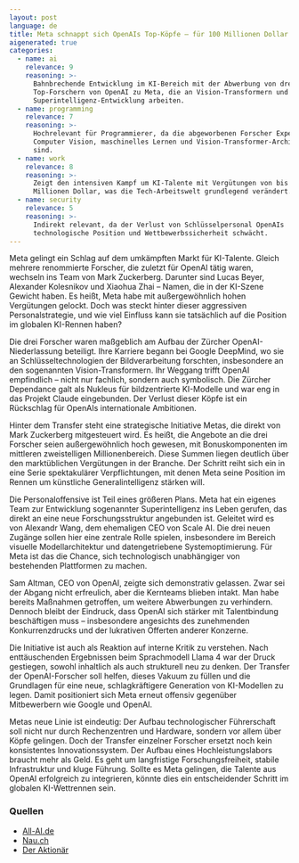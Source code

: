 ```yaml
---
layout: post
language: de
title: Meta schnappt sich OpenAIs Top-Köpfe – für 100 Millionen Dollar!
aigenerated: true
categories:
  - name: ai
    relevance: 9
    reasoning: >-
      Bahnbrechende Entwicklung im KI-Bereich mit der Abwerbung von drei
      Top-Forschern von OpenAI zu Meta, die an Vision-Transformern und der
      Superintelligenz-Entwicklung arbeiten.
  - name: programming
    relevance: 7
    reasoning: >-
      Hochrelevant für Programmierer, da die abgeworbenen Forscher Experten für
      Computer Vision, maschinelles Lernen und Vision-Transformer-Architektur
      sind.
  - name: work
    relevance: 8
    reasoning: >-
      Zeigt den intensiven Kampf um KI-Talente mit Vergütungen von bis zu 300
      Millionen Dollar, was die Tech-Arbeitswelt grundlegend verändert.
  - name: security
    relevance: 5
    reasoning: >-
      Indirekt relevant, da der Verlust von Schlüsselpersonal OpenAIs
      technologische Position und Wettbewerbssicherheit schwächt.
---
```


Meta gelingt ein Schlag auf dem umkämpften Markt für KI-Talente. Gleich mehrere renommierte Forscher, die zuletzt für OpenAI tätig waren, wechseln ins Team von Mark Zuckerberg. Darunter sind Lucas Beyer, Alexander Kolesnikov und Xiaohua Zhai – Namen, die in der KI-Szene Gewicht haben. Es heißt, Meta habe mit außergewöhnlich hohen Vergütungen gelockt. Doch was steckt hinter dieser aggressiven Personalstrategie, und wie viel Einfluss kann sie tatsächlich auf die Position im globalen KI-Rennen haben?

<!--more-->

Die drei Forscher waren maßgeblich am Aufbau der Zürcher OpenAI-Niederlassung beteiligt. Ihre Karriere begann bei Google DeepMind, wo sie an Schlüsseltechnologien der Bildverarbeitung forschten, insbesondere an den sogenannten Vision-Transformern. Ihr Weggang trifft OpenAI empfindlich – nicht nur fachlich, sondern auch symbolisch. Die Zürcher Dependance galt als Nukleus für bildzentrierte KI-Modelle und war eng in das Projekt Claude eingebunden. Der Verlust dieser Köpfe ist ein Rückschlag für OpenAIs internationale Ambitionen.

Hinter dem Transfer steht eine strategische Initiative Metas, die direkt von Mark Zuckerberg mitgesteuert wird. Es heißt, die Angebote an die drei Forscher seien außergewöhnlich hoch gewesen, mit Bonuskomponenten im mittleren zweistelligen Millionenbereich. Diese Summen liegen deutlich über den marktüblichen Vergütungen in der Branche. Der Schritt reiht sich ein in eine Serie spektakulärer Verpflichtungen, mit denen Meta seine Position im Rennen um künstliche Generalintelligenz stärken will.

Die Personaloffensive ist Teil eines größeren Plans. Meta hat ein eigenes Team zur Entwicklung sogenannter Superintelligenz ins Leben gerufen, das direkt an eine neue Forschungsstruktur angebunden ist. Geleitet wird es von Alexandr Wang, dem ehemaligen CEO von Scale AI. Die drei neuen Zugänge sollen hier eine zentrale Rolle spielen, insbesondere im Bereich visuelle Modellarchitektur und datengetriebene Systemoptimierung. Für Meta ist das die Chance, sich technologisch unabhängiger von bestehenden Plattformen zu machen.

Sam Altman, CEO von OpenAI, zeigte sich demonstrativ gelassen. Zwar sei der Abgang nicht erfreulich, aber die Kernteams blieben intakt. Man habe bereits Maßnahmen getroffen, um weitere Abwerbungen zu verhindern. Dennoch bleibt der Eindruck, dass OpenAI sich stärker mit Talentbindung beschäftigen muss – insbesondere angesichts des zunehmenden Konkurrenzdrucks und der lukrativen Offerten anderer Konzerne.

Die Initiative ist auch als Reaktion auf interne Kritik zu verstehen. Nach enttäuschenden Ergebnissen beim Sprachmodell Llama 4 war der Druck gestiegen, sowohl inhaltlich als auch strukturell neu zu denken. Der Transfer der OpenAI-Forscher soll helfen, dieses Vakuum zu füllen und die Grundlagen für eine neue, schlagkräftigere Generation von KI-Modellen zu legen. Damit positioniert sich Meta erneut offensiv gegenüber Mitbewerbern wie Google und OpenAI.

Metas neue Linie ist eindeutig: Der Aufbau technologischer Führerschaft soll nicht nur durch Rechenzentren und Hardware, sondern vor allem über Köpfe gelingen. Doch der Transfer einzelner Forscher ersetzt noch kein konsistentes Innovationssystem. Der Aufbau eines Hochleistungslabors braucht mehr als Geld. Es geht um langfristige Forschungsfreiheit, stabile Infrastruktur und kluge Führung. Sollte es Meta gelingen, die Talente aus OpenAI erfolgreich zu integrieren, könnte dies ein entscheidender Schritt im globalen KI-Wettrennen sein.

### Quellen
- [All-AI.de](https://www.all-ai.de/news/topbeitraege/meta-openai-topleute)
- [Nau.ch](https://www.nau.ch/news/digital/meta-schnappt-sich-top-talente-von-openai-67012048)
- [Der Aktionär](https://www.deraktionaer.de/artikel/aktien/ki-krieg-meta-lockt-openai-talente-mit-100-millionen-dollar-bonus-20382040)
